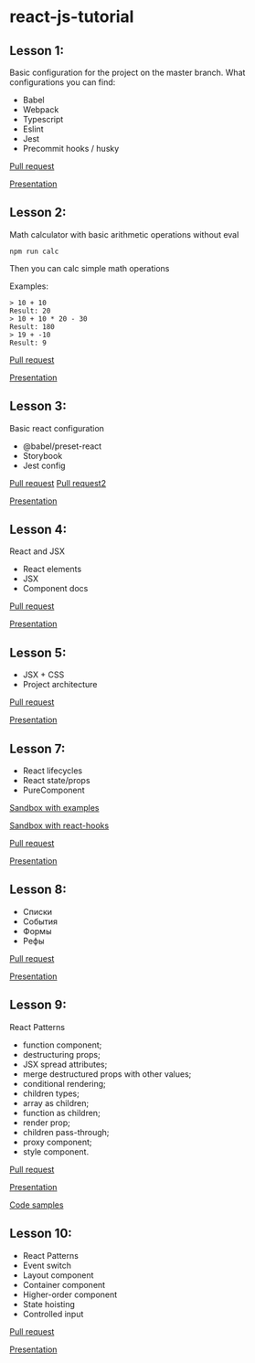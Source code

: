 # react-js-tutorial

## Lesson 1:
Basic configuration for the project on the master branch. What configurations you can find:
* Babel
* Webpack
* Typescript
* Eslint
* Jest
* Precommit hooks / husky

[Pull request](https://github.com/nickovchinnikov/react-js-tutorial/pull/1)

[Presentation](https://drive.google.com/open?id=1uCyasL97go3mQU28Rg7gWPkSpRU--6EUU9bQb9pEbg0)

## Lesson 2:
Math calculator with basic arithmetic operations without eval

```npm run calc```

Then you can calc simple math operations

Examples:

```
> 10 + 10
Result: 20
> 10 + 10 * 20 - 30
Result: 180
> 19 + -10
Result: 9
```

[Pull request](https://github.com/nickovchinnikov/react-js-tutorial/pull/3)

[Presentation](https://docs.google.com/presentation/d/1ACOGg-BgKrcnLool6gFzT3G3w1oProH_2O4PjCiz2w8/edit?usp=sharing)

## Lesson 3:
Basic react configuration

* @babel/preset-react
* Storybook
* Jest config

[Pull request](https://github.com/nickovchinnikov/react-js-tutorial/pull/7)
[Pull request2](https://github.com/nickovchinnikov/react-js-tutorial/pull/8)

[Presentation](https://drive.google.com/open?id=10qgUTWj5aMG4WxcNk9UV8_xMHdnE5GRH7I7_Z8w0P7M)

## Lesson 4:
React and JSX

* React elements
* JSX
* Component docs

[Pull request](https://github.com/nickovchinnikov/react-js-tutorial/pull/9)

[Presentation](https://docs.google.com/presentation/d/1R7sU2VQHHgCExYgX1yEKrcbwhebYSQq_OII5LY4pZuI/edit?usp=sharing)

## Lesson 5:
* JSX + CSS
* Project architecture

[Pull request](https://github.com/nickovchinnikov/react-js-tutorial/pull/11)

[Presentation](https://docs.google.com/presentation/d/1t96SBbpVXh7mPr3G_zsa6cVaCJKR6b4Bl9XnYY6-KHs/edit?usp=sharing)

## Lesson 7:

* React lifecycles
* React state/props
* PureComponent

[Sandbox with examples](https://codesandbox.io/s/random-images-v9wmt)

[Sandbox with react-hooks](https://codesandbox.io/s/condescending-lewin-hbzpe)

[Pull request](https://github.com/nickovchinnikov/react-js-tutorial/pull/13)

[Presentation](https://docs.google.com/presentation/d/1xRNMkPFhoB3dnrnjQjAGeOumkjjYcga7g0O23UVYYK0/edit?usp=sharing)

## Lesson 8:
* Списки
* События
* Формы
* Рефы

[Pull request](https://github.com/nickovchinnikov/react-js-tutorial/pull/14/)

[Presentation](https://docs.google.com/presentation/d/1-dCyyIYT0sgeITNLKeSIBufGiuiBKoGRYpeO3pdlZlY/edit?usp=sharing)

## Lesson 9:
React Patterns
* function component;
* destructuring props;
* JSX spread attributes;
* merge destructured props with other values;
* conditional rendering;
* children types;
* array as children;
* function as children;
* render prop;
* children pass-through;
* proxy component;
* style component.


[Pull request](https://github.com/nickovchinnikov/react-js-tutorial/pull/18/)

[Presentation](https://docs.google.com/presentation/d/1Y2TtBz19oXIJgfnddar9v-6m7LYLdKEr4ejibU2YuWQ/edit?usp=sharing)

[Code samples](https://codesandbox.io/s/react-patterns-5huin)


## Lesson 10:
* React Patterns
* Event switch
* Layout component
* Container component
* Higher-order component
* State hoisting
* Controlled input


[Pull request](https://github.com/nickovchinnikov/react-js-tutorial/pull/19)

[Presentation](https://docs.google.com/presentation/d/1rbPStqB8Q7inem-HH72QpUQxK5Ux7cCEjmR0Zzu_8jk/edit?usp=sharing)
